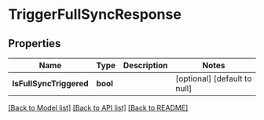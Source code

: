# TriggerFullSyncResponse

## Properties
Name | Type | Description | Notes
------------ | ------------- | ------------- | -------------
**IsFullSyncTriggered** | **bool** |  | [optional] [default to null]

[[Back to Model list]](../README.md#documentation-for-models) [[Back to API list]](../README.md#documentation-for-api-endpoints) [[Back to README]](../README.md)

